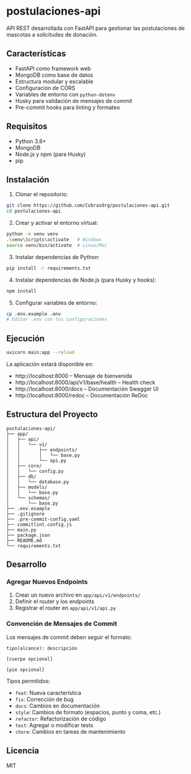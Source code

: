 # postulaciones-api

API REST desarrollada con FastAPI para gestionar las postulaciones de mascotas a solicitudes de donación.

## Características

- FastAPI como framework web
- MongoDB como base de datos
- Estructura modular y escalable
- Configuración de CORS
- Variables de entorno con `python-dotenv`
- Husky para validación de mensajes de commit
- Pre-commit hooks para linting y formateo

## Requisitos

- Python 3.8+
- MongoDB
- Node.js y npm (para Husky)
- pip

## Instalación

1. Clonar el repositorio:

```bash
git clone https://github.com/CobrasOrg/postulaciones-api.git
cd postulaciones-api
```

2. Crear y activar el entorno virtual:

```bash
python -m venv venv
.\venv\Scripts\activate   # Windows
source venv/bin/activate  # Linux/Mac
```

3. Instalar dependencias de Python:

```bash
pip install -r requirements.txt
```

4. Instalar dependencias de Node.js (para Husky y hooks):

```bash
npm install
```

5. Configurar variables de entorno:

```bash
cp .env.example .env
# Editar .env con tus configuraciones
```

## Ejecución

```bash
uvicorn main:app --reload
```

La aplicación estará disponible en:

- http://localhost:8000 – Mensaje de bienvenida
- http://localhost:8000/api/v1/base/health – Health check
- http://localhost:8000/docs – Documentación Swagger UI
- http://localhost:8000/redoc – Documentación ReDoc

## Estructura del Proyecto

```
postulaciones-api/
├── app/
│   ├── api/
│   │   └── v1/
│   │       ├── endpoints/
│   │       │   └── base.py
│   │       └── api.py
│   ├── core/
│   │   └── config.py
│   ├── db/
│   │   └── database.py
│   ├── models/
│   │   └── base.py
│   └── schemas/
│       └── base.py
├── .env.example
├── .gitignore
├── .pre-commit-config.yaml
├── commitlint.config.js
├── main.py
├── package.json
├── README.md
└── requirements.txt
```

## Desarrollo

### Agregar Nuevos Endpoints

1. Crear un nuevo archivo en `app/api/v1/endpoints/`
2. Definir el router y los endpoints
3. Registrar el router en `app/api/v1/api.py`

### Convención de Mensajes de Commit

Los mensajes de commit deben seguir el formato:

```
tipo(alcance): descripción

[cuerpo opcional]

[pie opcional]
```

Tipos permitidos:

- `feat`: Nueva característica
- `fix`: Corrección de bug
- `docs`: Cambios en documentación
- `style`: Cambios de formato (espacios, punto y coma, etc.)
- `refactor`: Refactorización de código
- `test`: Agregar o modificar tests
- `chore`: Cambios en tareas de mantenimiento

## Licencia

MIT
